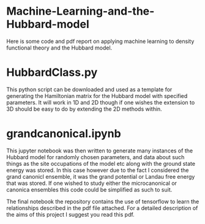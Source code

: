# Machine-Learning-and-the-Hubbard-model
Here is some code and pdf report on applying machine learning to density functional theory and the Hubbard model.

# HubbardClass.py
This python script can be downloaded and used as a template for generating the Hamiltonian matrix for the Hubbard model with specified parameters. It will work in 1D and 2D though if one wishes the extension to 3D should be easy to do by extending the 2D methods within.

# grandcanonical.ipynb
This jupyter notebook was then written to generate many instances of the Hubbard model for randomly chosen parameters, and data about such things as the site occupations of the model etc along with the ground state energy was stored. In this case however due to the fact I considered the grand canonicl ensemble, it was the grand potential or Landau free energy that was stored. If one wished to study either the microcanonical or canonica ensembles this code could be simplified as such to suit.

The final notebook the repository contains the use of tensorflow to learn the relationships described in the pdf file attached. For a detailed description of the aims of this project I suggest you read this pdf. 
